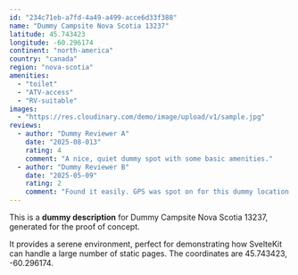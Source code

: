 ```yaml
---
id: "234c71eb-a7fd-4a49-a499-acce6d33f388"
name: "Dummy Campsite Nova Scotia 13237"
latitude: 45.743423
longitude: -60.296174
continent: "north-america"
country: "canada"
region: "nova-scotia"
amenities:
  - "toilet"
  - "ATV-access"
  - "RV-suitable"
images:
  - "https://res.cloudinary.com/demo/image/upload/v1/sample.jpg"
reviews:
  - author: "Dummy Reviewer A"
    date: "2025-08-013"
    rating: 4
    comment: "A nice, quiet dummy spot with some basic amenities."
  - author: "Dummy Reviewer B"
    date: "2025-05-09"
    rating: 2
    comment: "Found it easily. GPS was spot on for this dummy location."
---
```


This is a **dummy description** for Dummy Campsite Nova Scotia 13237, generated for the proof of concept.

It provides a serene environment, perfect for demonstrating how SvelteKit can handle a large number of static pages. The coordinates are 45.743423, -60.296174.
